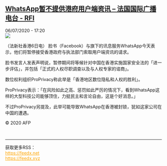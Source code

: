 <!--1594054585000-->
[WhatsApp暂不提供港府用户端资讯 – 法国国际广播电台 - RFI](http://www.rfi.fr//cn/contenu/20200706-whatsapp%E6%9A%82%E4%B8%8D%E6%8F%90%E4%BE%9B%E6%B8%AF%E5%BA%9C%E7%94%A8%E6%88%B7%E7%AB%AF%E8%B5%84%E8%AE%AF)
------

<div>06/07/2020 - 17:20</div><img src="https://s.rfi.fr/media/display/bacdee38-bf9f-11ea-871c-005056bf87d6/w:310/p:16x9/int0017b.200706232003.jpg"><div class="t-content__body u-clearfix"><div class="m-interstitial"></div><p>（法新社香港6日电）    脸书（Facebook）与旗下的讯息服务WhatsApp今天表示，他们将暂停接受香港政府与执法部门索取用户端资讯的请求。</p><p>    脸书发言人发表声明说，暂停期间将等候针对中国在香港实施国家安全法的「进一步评估」，并包括「正式的人权尽职调查以及与人权专家的谘商」。</p><p>    数位权利组织ProPrivacy称此举是「香港地区数位隐私和人权的胜利」。</p><p>    ProPrivacy表示：「在风险如此之高、惩罚如此严厉的情况下，看到WhatsApp这样的大型科技公司能够顶住，力挺民主和言论自由，这是个好消息。」</p><p>    不过ProPrivacy另提及，此举可能导致WhatsApp在香港被封锁，犹如这家公司在中国的遭遇。</p><p class="t-copyright">© 2020 AFP</p>        </div><br><hr><div>获取更多RSS：<br><a href="https://feedx.net" style="color:orange" target="_blank">https://feedx.net</a> <br><a href="https://feedx.xyz" style="color:orange" target="_blank">https://feedx.xyz</a><br></div>
